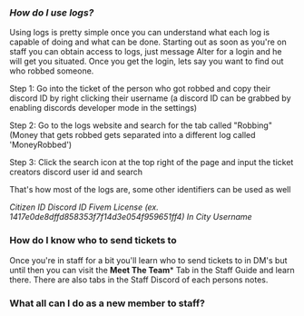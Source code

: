### *How do I use logs?*

Using logs is pretty simple once you can understand what each log is capable of doing and what can be done. Starting out as soon as you're on staff you can obtain access to logs, just message Alter for a login and he will get you situated. Once you get the login, lets say you want to find out who robbed someone.

Step 1: Go into the ticket of the person who got robbed and copy their discord ID by right clicking their username (a discord ID can be grabbed by enabling discords developer mode in the settings)

Step 2: Go to the logs website and search for the tab called "Robbing" (Money that gets robbed gets separated into a different log called 'MoneyRobbed')

Step 3: Click the search icon at the top right of the page and input the ticket creators discord user id and search

That's how most of the logs are, some other identifiers can be used as well

*Citizen ID*
*Discord ID*
*Fivem License (ex. 1417e0de8dffd858353f7f14d3e054f959651ff4)*
*In City Username*


### How do I know who to send tickets to

Once you're in staff for a bit you'll learn who to send tickets to in DM's but until then you can visit the **Meet The Team*** Tab in the Staff Guide and learn there. There are also tabs in the Staff Discord of each persons notes.


### What all can I do as a new member to staff?


